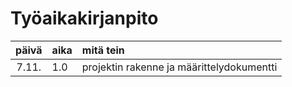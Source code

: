 # Työaikakirjanpito

| päivä | aika | mitä tein  |
| :----:|:-----| :-----|
| 7.11. | 1.0  | projektin rakenne ja määrittelydokumentti |

